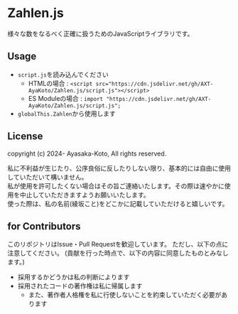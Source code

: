# Zahlen.js

様々な数をなるべく正確に扱うためのJavaScriptライブラリです。

## Usage

- `script.js`を読み込んでください
    - HTMLの場合 : `<script src="https://cdn.jsdelivr.net/gh/AXT-AyaKoto/Zahlen.js/script.js"></script>`
    - ES Moduleの場合 : `import "https://cdn.jsdelivr.net/gh/AXT-AyaKoto/Zahlen.js/script.js";`
- `globalThis.Zahlen`から使用します

## License

copyright (c) 2024- Ayasaka-Koto, All rights reserved.

私に不利益が生じたり、公序良俗に反したりしない限り、基本的には自由に使用していただいて構いません。  
私が使用を許可したくない場合はその旨ご連絡いたします。その際は速やかに使用を中止していただきますようお願いいたします。  
使った際は、私の名前(綾坂こと)をどこかに記載していただけると嬉しいです。

## for Contributors

このリポジトリはIssue・Pull Requestを歓迎しています。
ただし、以下の点に注意してください。
(貢献を行った時点で、以下の内容に同意したものとみなします。)

- 採用するかどうかは私の判断によります
- 採用されたコードの著作権は私に帰属します
    - また、著作者人格権を私に行使しないことを約束していただく必要があります
